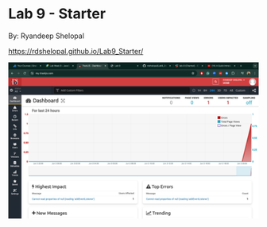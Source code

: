 # Lab 9 - Starter
By: Ryandeep Shelopal

https://rdshelopal.github.io/Lab9_Starter/

![screenshot](jstrack.png)
